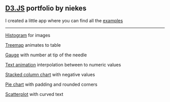 ## [D3.JS][1] portfolio by niekes

I created a little app where you can find all the [examples][2]

---

[Histogram][3] for images

[Treemap][4] animates to table

[Gauge][5] with number at tip of the needle

[Text animation][6] interpolation between to numeric values

[Stacked column chart][7] with negative values

[Pie chart][8] with padding and rounded corners

[Scatterplot][9] with curved text

[1]: https://d3js.org/
[2]: https://niekes.github.io/d3/#/
[3]: https://niekes.github.io/d3/#/histogram
[4]: https://niekes.github.io/d3/#/treemap
[5]: https://niekes.github.io/d3/#/gauge
[6]: https://niekes.github.io/d3/#/textanimation
[7]: https://niekes.github.io/d3/#/stackedcolumnchart
[8]: https://niekes.github.io/d3/#/piechart
[9]: https://niekes.github.io/d3/#/scatterplot
